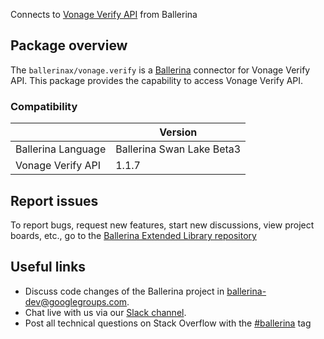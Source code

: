 Connects to [Vonage Verify API](https://nexmo-api-specification.herokuapp.com/verify) from Ballerina

## Package overview
The `ballerinax/vonage.verify` is a [Ballerina](https://ballerina.io/) connector for Vonage Verify API.
This package provides the capability to access Vonage Verify API.

### Compatibility
|                               | Version                        |
|-------------------------------|--------------------------------|
| Ballerina Language            | Ballerina Swan Lake Beta3      |
| Vonage Verify API             | 1.1.7                          |

## Report issues
To report bugs, request new features, start new discussions, view project boards, etc., go to the [Ballerina Extended Library repository](https://github.com/ballerina-platform/ballerina-extended-library)

## Useful links
- Discuss code changes of the Ballerina project in [ballerina-dev@googlegroups.com](mailto:ballerina-dev@googlegroups.com).
- Chat live with us via our [Slack channel](https://ballerina.io/community/slack/).
- Post all technical questions on Stack Overflow with the [#ballerina](https://stackoverflow.com/questions/tagged/ballerina) tag
